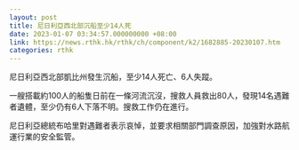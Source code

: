 ```yaml
---
layout: post
title: 尼日利亞西北部沉船至少14人死
date: 2023-01-07 03:34:57.000000000 +08:00
link: https://news.rthk.hk/rthk/ch/component/k2/1682885-20230107.htm
categories: rthk
---
```


尼日利亞西北部凱比州發生沉船，至少14人死亡、6人失蹤。

一艘搭載約100人的船隻日前在一條河流沉沒，搜救人員救出80人，發現14名遇難者遺體，至少仍有6人下落不明。搜救工作仍在進行。

尼日利亞總統布哈里對遇難者表示哀悼，並要求相關部門調查原因，加強對水路航運行業的安全監管。
